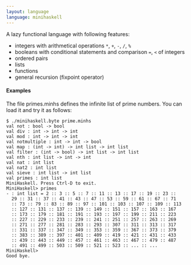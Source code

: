 ```yaml
---
layout: language
language: minihaskell
---
```


A lazy functional language with following features:

* integers with arithmetical operations `*`, `+`, `-`, `/`, `%`
* booleans with conditional statements and comparison `=`, `<` of integers
* ordered pairs
* lists
* functions
* general recursion (fixpoint operator)

#### Examples

The file primes.minhs defines the infinite list of prime numbers. You
can load it and try it as follows:

    $ ./minihaskell.byte prime.minhs 
    val not : bool -> bool
    val div : int -> int -> int
    val mod : int -> int -> int
    val notmultiple : int -> int -> bool
    val map : (int -> int) -> int list -> int list
    val filter : (int -> bool) -> int list -> int list
    val nth : int list -> int -> int
    val nat : int list
    val nat2 : int list
    val sieve : int list -> int list
    val primes : int list
    MiniHaskell. Press Ctrl-D to exit.
    MiniHaskell> primes
    - : int list = 2 :: 3 :: 5 :: 7 :: 11 :: 13 :: 17 :: 19 :: 23 ::
      29 :: 31 :: 37 :: 41 :: 43 :: 47 :: 53 :: 59 :: 61 :: 67 :: 71
      :: 73 :: 79 :: 83 :: 89 :: 97 :: 101 :: 103 :: 107 :: 109 :: 113
      :: 127 :: 131 :: 137 :: 139 :: 149 :: 151 :: 157 :: 163 :: 167
      :: 173 :: 179 :: 181 :: 191 :: 193 :: 197 :: 199 :: 211 :: 223
      :: 227 :: 229 :: 233 :: 239 :: 241 :: 251 :: 257 :: 263 :: 269
      :: 271 :: 277 :: 281 :: 283 :: 293 :: 307 :: 311 :: 313 :: 317
      :: 331 :: 337 :: 347 :: 349 :: 353 :: 359 :: 367 :: 373 :: 379
      :: 383 :: 389 :: 397 :: 401 :: 409 :: 419 :: 421 :: 431 :: 433
      :: 439 :: 443 :: 449 :: 457 :: 461 :: 463 :: 467 :: 479 :: 487
      :: 491 :: 499 :: 503 :: 509 :: 521 :: 523 :: ... :: ...
    MiniHaskell> 
    Good bye.

